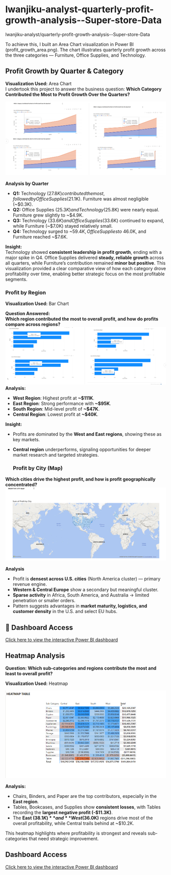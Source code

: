 # lwanjiku-analyst-quarterly-profit-growth-analysis--Super-store-Data
lwanjiku-analyst/quarterly-profit-growth-analysis--Super-store-Data


To achieve this, I built an Area Chart visualization in Power BI (profit_growth_area.png). The chart illustrates quarterly profit growth across the three categories — Furniture, Office Supplies, and Technology.
##  Profit Growth by Quarter & Category  

**Visualization Used:** Area Chart  
I undertook this project to answer the business question: **Which Category Contributed the Most to Profit Growth Over the Quarters?**

![Profit Growth by Quarter & Category](profit_growth_area.png)  

**Analysis by Quarter**  

- **Q1:** Technology ($27.8K) contributed the most, followed by Office Supplies ($21.1K). Furniture was almost negligible (~$0.3K).  
- **Q2:** Office Supplies ($25.3K) and Technology ($25.8K) were nearly equal. Furniture grew slightly to ~$4.9K.  
- **Q3:** Technology ($33.6K) and Office Supplies ($33.6K) continued to expand, while Furniture (~$7.0K) stayed relatively small.  
- **Q4:** Technology surged to ~$59.4K, Office Supplies to ~$46.0K, and Furniture reached ~$7.6K.  


**Insight:**  
Technology showed **consistent leadership in profit growth**, ending with a major spike in Q4. Office Supplies delivered **steady, reliable growth** across all quarters, while Furniture’s contribution remained **minor but positive**. 
This visualization provided a clear comparative view of how each category drove profitability over time, enabling better strategic focus on the most profitable segments.


###  Profit by Region  

**Visualization Used:** Bar Chart  

**Question Answered:**  
**Which region contributed the most to overall profit, and how do profits compare across regions?** 
![Profit by Region](profit_by_region.png)  
**Analysis:**  
- **West Region**: Highest profit at **~$111K**.  
- **East Region**: Strong performance with **~$95K**.  
- **South Region**: Mid-level profit of **~$47K**.  
- **Central Region**: Lowest profit at **~$40K**.  

**Insight:**  
- Profits are dominated by the **West and East regions**, showing these as key markets.  
- **Central region** underperforms, signaling opportunities for deeper market research and targeted strategies.

  ###  Profit by City (Map)

**Which cities drive the highest profit, and how is profit geographically concentrated?**
![Profit by City](profit_by_city.png)

**Analysis**
- Profit is **densest across U.S. cities** (North America cluster) — primary revenue engine.
- **Western & Central Europe** show a secondary but meaningful cluster.
- **Sparse activity** in Africa, South America, and Australia → limited penetration or smaller orders.
- Pattern suggests advantages in **market maturity, logistics, and customer density** in the U.S. and select EU hubs.
## 🔗 Dashboard Access  
[Click here to view the interactive Power BI dashboard](https://app.powerbi.com/links/EAC4Qne9Qk?ctid=51aa8f26-2e23-4b8c-bca8-7cc441adc4df&pbi_source=linkShare)  


## Heatmap Analysis  

**Question:** **Which sub-categories and regions contribute the most and least to overall profit?**

**Visualization Used:** Heatmap  

![Heatmap Analysis](heatmap_analysis.png)

**Analysis:**  
- Chairs, Binders, and Paper are the top contributors, especially in the **East region**.  
- Tables, Bookcases, and Supplies show **consistent losses**, with Tables recording the **largest negative profit (-$11.3K)**.  
- The **East ($38.1K)** and **West ($36.0K)** regions drive most of the overall profitability, while Central trails behind at ~$10.2K.  

This heatmap highlights where profitability is strongest and reveals sub-categories that need strategic improvement.  

##  Dashboard Access  

[Click here to view the interactive Power BI dashboard](https://app.powerbi.com/links/dHSnjgjmhb?ctid=51aa8f26-2e23-4b8c-bca8-7cc441adc4df&pbi_source=linkShare)  










